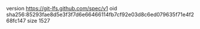 version https://git-lfs.github.com/spec/v1
oid sha256:85293fae8d5e3f3f7d6e66466114fb7cf92e03d8c6ed079635f71e4f268fc147
size 1527
